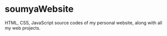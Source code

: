 # soumyaWebsite
HTML, CSS, JavaScript source codes of my personal website, along with all my web projects.
